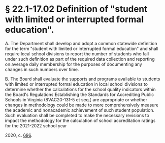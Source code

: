 # § 22.1-17.02 Definition of "student with limited or interrupted formal education".

<p>A. The Department shall develop and adopt a common statewide definition for the term "student with limited or interrupted formal education" and shall require local school divisions to report the number of students who fall under such definition as part of the required data collection and reporting on average daily membership for the purposes of documenting any changes in such numbers over time.</p><p>B. The Board shall evaluate the supports and programs available to students with limited or interrupted formal education in local school divisions to determine whether the calculations for the school quality indicators within the Board's Regulations Establishing the Standards for Accrediting Public Schools in Virginia (8VAC20-131-5 et seq.) are appropriate or whether changes in methodology could be made to more comprehensively measure the academic and nonacademic achievement of such student population. Such evaluation shall be completed to make the necessary revisions to impact the methodology for the calculation of school accreditation ratings for the 2021-2022 school year</p><p>2020, c. <a href='http://lis.virginia.gov/cgi-bin/legp604.exe?201+ful+CHAP0696'>696</a>.</p>